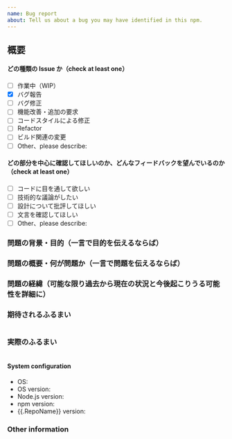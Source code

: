 ```yaml
---
name: Bug report
about: Tell us about a bug you may have identified in this npm.
---
```


<!-- ISSUE TEMPLATE -->

## 概要

<!-- Issueタイトルの日訳プラスアルファ -->
<!-- 何ができるように or できないようになるのか（2、3行） -->

<!-- Update "[ ]" to "[x]" to check a box -->

#### どの種類の Issue か（check at least one）

- [ ] 作業中（WIP）
- [x] バグ報告
- [ ] バグ修正
- [ ] 機能改善・追加の要求
- [ ] コードスタイルによる修正
- [ ] Refactor
- [ ] ビルド関連の変更
- [ ] Other、please describe:

#### どの部分を中心に確認してほしいのか、どんなフィードバックを望んでいるのか（check at least one）

- [ ] コードに目を通して欲しい
- [ ] 技術的な議論がしたい
- [ ] 設計について批評してほしい
- [ ] 文言を確認してほしい
- [ ] Other、please describe:

### 問題の背景・目的（一言で目的を伝えるならば）

<!-- 変数のスコープを限定し，デバッグをしやすくするため -->

### 問題の概要・何が問題か（一言で問題を伝えるならば）

<!-- message変数が様々な場所から呼ばれる可能性がある -->

### 問題の経緯（可能な限り過去から現在の状況と今後起こりうる可能性を詳細に）

<!-- 今まで，開発のスピードを重視してコードの可読性を無視してきた．-->
<!-- いよいよ，複雑になっていき一度整理を行う必要が出てきた．-->
<!-- 現在，message文字列をグローバル領域に持っている -->
<!-- そのため，message変数が様々な場所から呼ばれる可能性がある -->
<!-- 変数のスコープを限定し，デバッグや機能追加をしやすくするため -->

### 期待されるふるまい

<!-- Tell us what should happen -->

```

```

### 実際のふるまい

<!-- Tell us what happens instead -->

```

```

#### System configuration

<!--

## for Mac

```zsh
sw_vers -productName | xargs -I {} echo '- OS: '{}
sw_vers -productVersion | xargs -I {} echo '- OS version: '{}
node -v | xargs -I {} echo '- Node.js version: '{}
npm -v | xargs -I {} echo '- npm version: '{}
```

## for Ubuntu

```zsh
cat /etc/os-release | grep ^ID= | sed -E 's/ID=//g' | xargs -I {} echo '- OS: '{}
cat /etc/os-release | grep ^VERSION_ID= | sed -E 's/VERSION_ID=//g; s/\"//g' | xargs -I {} echo '- OS version: '{}
node -v | xargs -I {} echo '- Node.js version: '{}
npm -v | xargs -I {} echo '- npm version: '{}
```

-->

- OS:
- OS version:
- Node.js version:
- npm version:
- {{.RepoName}} version:

### Other information

<!-- you want to write anything -->
<!-- mention -->

